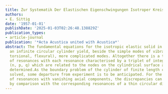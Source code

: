 ```yaml
---
title: Zur Systematik Der Elastischen Eigenschwingungen Isotroper Kreiszylinder
authors:
- E. Sittig
date: '1957-01-01'
publishDate: '2025-01-03T02:26:48.138829Z'
publication_types:
- article-journal
publication: '*Acta Acustica united with Acustica*'
abstract: The fundamental equations for the isotropic elastic solid in the form of
  an infinite circular cylinder yield, beside the simple modes of vibration (longitudinal,
  torsional, flexural), more complicated modes. Altogether there is a threefold band
  of resonances with each resonance characterised by a triplet of integral indices
  (n, p, q) which are related to the nodes on the cylindrical surface and can be experimentally
  determined.As the boundary problem of the cylinder of finite length cannot be rigorously
  solved, some departure from experiment is to be anticipated. For the special case
  of resonances with vanishing axial components, the discrepancies can be limited
  by comparison with the corresponding resonances of a thin circular disc.
---
```

